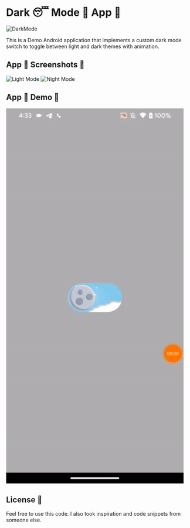 # Dark 😴 Mode 👀 App 📱

![DarkMode](https://miro.medium.com/max/1838/1*hFq8AZ0ur1B6_Rf1_3LNxQ.png)

This is a Demo Android application that implements a custom dark mode switch to toggle between light and dark themes with animation.

## App 📲 Screenshots 📸

![Light Mode](images/light.jpeg)
![Night Mode](images/night.jpeg)

## App 📲 Demo 📸

![App Demo](images/demo.gif)

## License 📄

Feel free to use this code. I also took inspiration and code snippets from someone else.
